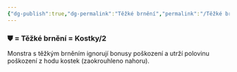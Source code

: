 ```yaml
---
{"dg-publish":true,"dg-permalink":"Těžké brnění","permalink":"/Těžké brnění/"}
---
```


### ⛊ = Těžké brnění = Kostky/2
Monstra s těžkým brněním ignorují bonusy poškození a utrží polovinu poškození z hodu kostek (zaokrouhleno nahoru).
